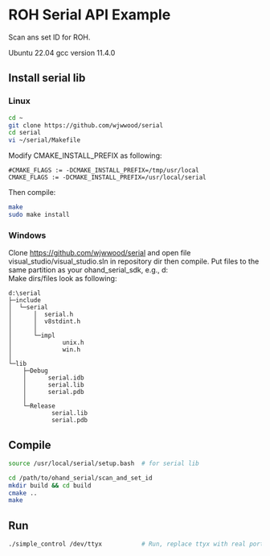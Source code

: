 
# ROH Serial API Example

Scan ans set ID for ROH.

Ubuntu 22.04
gcc version 11.4.0

## Install serial lib

### Linux

```BASH
cd ~
git clone https://github.com/wjwwood/serial
cd serial
vi ~/serial/Makefile
```

Modify CMAKE_INSTALL_PREFIX as following:

```TXT
#CMAKE_FLAGS := -DCMAKE_INSTALL_PREFIX=/tmp/usr/local
CMAKE_FLAGS := -DCMAKE_INSTALL_PREFIX=/usr/local/serial
```

Then compile:

```BASH
make
sudo make install
```

### Windows

Clone https://github.com/wjwwood/serial and open file visual_studio/visual_studio.sln in repository dir then compile.
Put files to the same partition as your ohand_serial_sdk, e.g., d:\
Make dirs/files look as following:

```TXT
d:\serial
├─include
│  └─serial
│      │  serial.h
│      │  v8stdint.h
│      │
│      └─impl
│              unix.h
│              win.h
│
└─lib
    ├─Debug
    │      serial.idb
    │      serial.lib
    │      serial.pdb
    │
    └─Release
            serial.lib
            serial.pdb
```

## Compile

```BASH
source /usr/local/serial/setup.bash  # for serial lib

cd /path/to/ohand_serial/scan_and_set_id
mkdir build && cd build
cmake ..
make
```

## Run

```BASH
./simple_control /dev/ttyx           # Run, replace ttyx with real port name
```
